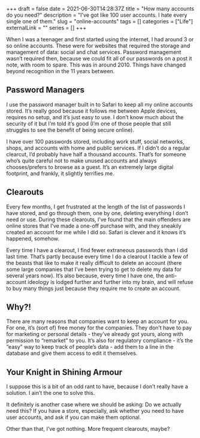 +++
draft = false
date = 2021-06-30T14:28:37Z
title = "How many accounts do you need?"
description = "I've got like 100 user accounts. I hate every single one of them."
slug = "online-accounts"
tags = []
categories = ["Life"]
externalLink = ""
series = []
+++

When I was a teenager and first started using the internet, I had around 3 or so online accounts. These were for websites that required the storage and management of data: social and chat services. Password management wasn’t required then, because we could fit all of our passwords on a post it note, with room to spare. This was in around 2010. Things have changed beyond recognition in the 11 years between.

## Password Managers
I use the password manager built in to Safari to keep all my online accounts stored. It’s really good because it follows me between Apple devices, requires no setup, and it’s just easy to use. I don’t know much about the security of it but I’m told it’s good (I’m one of those people that still struggles to see the benefit of being secure online).

I have over 100 passwords stored, including work stuff, social networks, shops, and accounts with home and public services. If I didn’t do a regular clearcut, I’d probably have half a thousand accounts. That’s for someone who’s quite careful not to make unused accounts and always chooses/prefers to browse as a guest. It’s an extremely large digital footprint, and frankly, it slightly terrifies me.

## Clearouts
Every few months, I get frustrated at the length of the list of passwords I have stored, and go through them, one by one, deleting everything I don’t need or use. During these clearouts, I’ve found that the main offenders are online stores that I’ve made a one-off purchase with, and they sneakily created an account for me while I did so. Safari is clever and it knows it’s happened, somehow.

Every time I have a clearout, I find fewer extraneous passwords than I did last time. That’s partly because every time I do a clearout I tackle a few of the beasts that like to make it really difficult to delete an account (there some large companies that I’ve been trying to get to delete my data for several years now). It’s also because, every time I have one, the anti-account ideology is lodged further and further into my brain, and will refuse to buy many things just because they require me to create an account.

## Why?!
There are many reasons that companies want to keep an account for you. For one, it’s (sort of) free money for the companies. They don’t have to pay for marketing or personal details - they’ve already got yours, along with permission to “remarket” to you. It’s also for regulatory compliance - it’s the “easy” way to keep track of people’s data - add them to a line in the database and give them access to edit it themselves.

## Your Knight in Shining Armour
I suppose this is a bit of an odd rant to have, because I don’t really have a solution. I ain’t the one to solve this.

It definitely is another case where we should be asking: Do we actually need this? If you have a store, especially, ask whether you need to have user accounts, and ask if you can make them optional.

Other than that, I’ve got nothing. More frequent clearouts, maybe?
